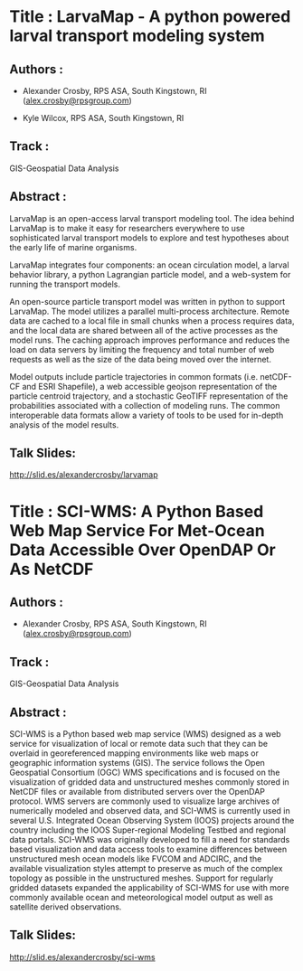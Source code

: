 
Title : LarvaMap - A python powered larval transport modeling system
=====================

Authors : 
----------

- Alexander Crosby, RPS ASA, South Kingstown, RI (alex.crosby@rpsgroup.com)

- Kyle Wilcox, RPS ASA, South Kingstown, RI


Track : 
-------

GIS-Geospatial Data Analysis

Abstract : 
----------

LarvaMap is an open-access larval transport modeling tool. The idea behind LarvaMap is to make it easy for researchers everywhere to use sophisticated larval transport models to explore and test hypotheses about the early life of marine organisms.

LarvaMap integrates four components: an ocean circulation model, a larval behavior library, a python Lagrangian particle model, and a web-system for running the transport models.

An open-source particle transport model was written in python to support LarvaMap. The model utilizes a parallel multi-process architecture. Remote data are cached to a local file in small chunks when a process requires data, and the local data are shared between all of the active processes as the model runs. The caching approach improves performance and reduces the load on data servers by limiting the frequency and total number of web requests as well as the size of the data being moved over the internet.

Model outputs include particle trajectories in common formats (i.e. netCDF-CF and ESRI Shapefile), a web accessible geojson representation of the particle centroid trajectory, and a stochastic GeoTIFF representation of the probabilities associated with a collection of modeling runs. The common interoperable data formats allow a variety of tools to be used for in-depth analysis of the model results.

Talk Slides:
------------
http://slid.es/alexandercrosby/larvamap


Title : SCI-WMS: A Python Based Web Map Service For Met-Ocean Data Accessible Over OpenDAP Or As NetCDF
=====================

Authors : 
----------

- Alexander Crosby, RPS ASA, South Kingstown, RI (alex.crosby@rpsgroup.com)

Track : 
-------

GIS-Geospatial Data Analysis

Abstract : 
----------

SCI-WMS is a Python based web map service (WMS) designed as a web service for visualization of local or remote data such that they can be overlaid in georeferenced mapping environments like web maps or geographic information systems (GIS). The service follows the Open Geospatial Consortium (OGC) WMS specifications and is focused on the visualization of gridded data and unstructured meshes commonly stored in NetCDF files or available from distributed servers over the OpenDAP protocol. WMS servers are commonly used to visualize large archives of numerically modeled and observed data, and SCI-WMS is currently used in several U.S. Integrated Ocean Observing System (IOOS) projects around the country including the IOOS Super-regional Modeling Testbed and regional data portals. SCI-WMS was originally developed to fill a need for standards based visualization and data access tools to examine differences between unstructured mesh ocean models like FVCOM and ADCIRC, and the available visualization styles attempt to preserve as much of the complex topology as possible in the unstructured meshes. Support for regularly gridded datasets expanded the applicability of SCI-WMS for use with more commonly available ocean and meteorological model output as well as satellite derived observations.

Talk Slides:
------------
http://slid.es/alexandercrosby/sci-wms